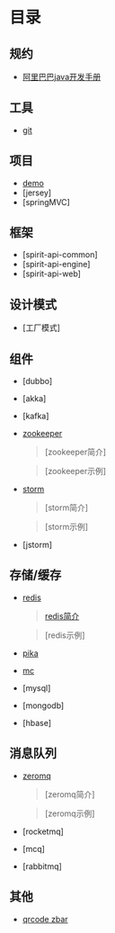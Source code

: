 # 目录

## 规约
* [阿里巴巴java开发手册](https://github.com/spirit-fire/wiki/wiki/Alibaba_develop_guide)

## 工具
* [git](https://github.com/spirit-fire/wiki/wiki/git_tools)

## 项目
* [demo](https://github.com/spirit-fire/demo)
* [jersey]
* [springMVC]

## 框架
* [spirit-api-common]
* [spirit-api-engine]
* [spirit-api-web]

## 设计模式
* [工厂模式]

## 组件
* [dubbo]
* [akka]
* [kafka]
* [zookeeper](https://github.com/spirit-fire/wiki/wiki/storm#1zookeeper安装)
    > [zookeeper简介]

    > [zookeeper示例]
* [storm](https://github.com/spirit-fire/wiki/wiki/storm)
    > [storm简介]

    > [storm示例]
* [jstorm]

## 存储/缓存
* [redis](https://github.com/spirit-fire/wiki/wiki/redis) 
    > [redis简介](https://github.com/spirit-fire/wiki/wiki/redis_introduction)
    
    > [redis示例]
* [pika](https://github.com/spirit-fire/wiki/wiki/pika)
* [mc](https://github.com/spirit-fire/wiki/wiki/mc)
* [mysql]
* [mongodb]
* [hbase]

## 消息队列
* [zeromq](https://github.com/spirit-fire/wiki/wiki/storm#2zeromq安装)
    > [zeromq简介]

    > [zeromq示例]
* [rocketmq]
* [mcq]
* [rabbitmq]

## 其他
* [qrcode zbar](https://github.com/spirit-fire/wiki/wiki/qrcode_zbar)
